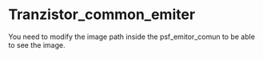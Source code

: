 # Tranzistor_common_emiter
You need to modify the image path inside the psf_emitor_comun to be able to see the image.
